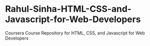 # Rahul-Sinha-HTML-CSS-and-Javascript-for-Web-Developers
Coursera Course Repository for HTML, CSS, and Javascript for Web Developers 
